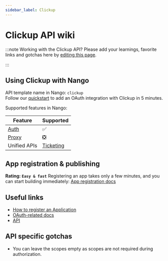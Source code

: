 ```yaml
---
sidebar_label: Clickup
---
```


# Clickup API wiki

:::note Working with the Clickup API?
Please add your learnings, favorite links and gotchas here by [editing this page](https://github.com/nangohq/nango/tree/master/docs/docs/providers/clickup.md).

:::

## Using Clickup with Nango

API template name in Nango: `clickup`  
Follow our [quickstart](../quickstart.md) to add an OAuth integration with Clickup in 5 minutes.

Supported features in Nango:

| Feature                            | Supported                                           |
| ---------------------------------- | --------------------------------------------------- |
| [Auth](/nango-auth/core-concepts)  | ✅                                                  |
| [Proxy](/nango-unified-apis/proxy) | ❎                                                  |
| Unified APIs                       | [Ticketing](/nango-unified-apis/ticketing/overview) |

## App registration & publishing

**Rating: `Easy & fast`**
Registering an app takes only a few minutes, and you can start building immediately: [App registration docs](https://clickup.com/api/developer-portal/authentication#step-1-create-an-oauth-app)



## Useful links

- [How to register an Application](https://clickup.com/api/developer-portal/authentication#step-1-create-an-oauth-app)
- [OAuth-related docs](https://clickup.com/api/developer-portal/authentication#oauth-flow)
- [API](https://clickup.com/api/clickupreference/operation/CreateTaskAttachment/)


## API specific gotchas
- You can leave the scopes empty as scopes are not required during authorization.
